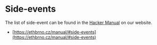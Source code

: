 # Side-events

The list of side-event can be found in the [Hacker Manual](https://ethbrno.cz/manual/#side-events) on our website.

* [https://ethbrno.cz/manual/#side-events](https://ethbrno.cz/manual/#side-events)
